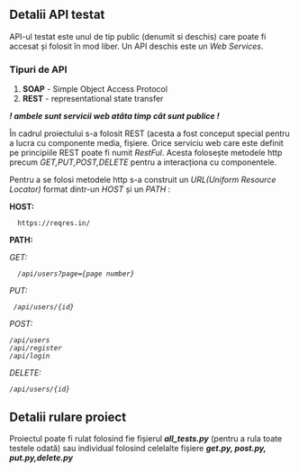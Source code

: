 
## Detalii API testat

API-ul testat este unul de tip public (denumit si deschis) care poate fi accesat și folosit în mod liber.
Un API deschis este un <i>Web Services</i>.



### Tipuri de API

1. <strong>SOAP</strong> - Simple Object Access Protocol 
2. <strong>REST</strong> - representational state transfer
 
<strong><i> ! ambele sunt servicii web atâta timp cât sunt publice !  </strong></i> 

În cadrul proiectului s-a folosit REST (acesta a fost conceput special pentru a lucra cu componente media, fișiere. Orice serviciu web care este definit pe principiile REST poate fi numit <i>RestFul</i>. Acesta folosește metodele http precum  <i>GET,PUT,POST,DELETE</i> pentru a interacționa cu componentele.

Pentru a se folosi metodele http s-a construit un <i>URL(Uniform Resource Locator)</i> format dintr-un <i>HOST</i>  și un <i>PATH</i> :


<strong>HOST:</strong>

      https://reqres.in/

<strong>PATH:</strong> 

<i>GET:

      /api/users?page={page number}

PUT: 
 
     /api/users/{id}
 
POST: 
 
    /api/users
    /api/register
    /api/login
 
DELETE:
 
    /api/users/{id}

</i>
 

 
 ## Detalii rulare proiect
 
 Proiectul poate fi rulat folosind fie fișierul <strong><i>all_tests.py</strong></i> (pentru a rula toate testele odată) sau individual folosind celelalte fișiere <strong><i>get.py, post.py, put.py,delete.py</i></strong>
   
 
